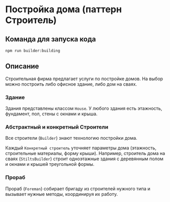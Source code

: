 # Постройка дома (паттерн Строитель)

## Команда для запуска кода

```
npm run builder:building
```

## Описание

Строительная фирма предлагает услуги по постройке домов. На выбор можно построить либо офисное здание, либо дом на сваях.

### Здание

Здания представлены классом `House`. У любого здания есть этажность, фундамент, пол, стены с окнами и крыша. 


### Абстрактный и конкретный Строители

Все строители (`Builder`) знают технологию постройки дома.

Каждый `Конкретный строитель` уточняет параметры дома (этажность, строительные материалы, форму крыши). Например, строитель дома на сваях (`StiltsBuilder`) строит одноэтажные здания с деревянным полом и окнами и крышей треугольной формы. 

### Прораб

Прораб (`Foreman`) собирает бригаду из строителей нужного типа и вызывает нужные методы, координируя их работу. 